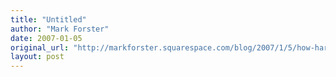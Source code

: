 ```yaml
---
title: "Untitled"
author: "Mark Forster"
date: 2007-01-05
original_url: "http://markforster.squarespace.com/blog/2007/1/5/how-hard-has-my-diet-been.html"
layout: post
---
```

